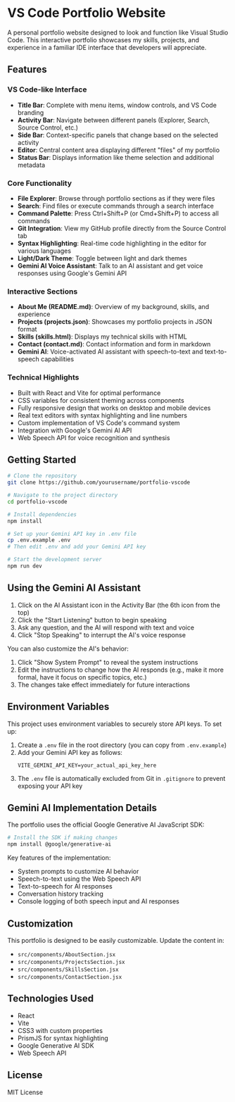 # VS Code Portfolio Website

A personal portfolio website designed to look and function like Visual Studio Code. This interactive portfolio showcases my skills, projects, and experience in a familiar IDE interface that developers will appreciate.

## Features

### VS Code-like Interface
- **Title Bar**: Complete with menu items, window controls, and VS Code branding
- **Activity Bar**: Navigate between different panels (Explorer, Search, Source Control, etc.)
- **Side Bar**: Context-specific panels that change based on the selected activity
- **Editor**: Central content area displaying different "files" of my portfolio
- **Status Bar**: Displays information like theme selection and additional metadata

### Core Functionality
- **File Explorer**: Browse through portfolio sections as if they were files
- **Search**: Find files or execute commands through a search interface
- **Command Palette**: Press Ctrl+Shift+P (or Cmd+Shift+P) to access all commands
- **Git Integration**: View my GitHub profile directly from the Source Control tab
- **Syntax Highlighting**: Real-time code highlighting in the editor for various languages
- **Light/Dark Theme**: Toggle between light and dark themes
- **Gemini AI Voice Assistant**: Talk to an AI assistant and get voice responses using Google's Gemini API

### Interactive Sections
- **About Me (README.md)**: Overview of my background, skills, and experience
- **Projects (projects.json)**: Showcases my portfolio projects in JSON format
- **Skills (skills.html)**: Displays my technical skills with HTML
- **Contact (contact.md)**: Contact information and form in markdown
- **Gemini AI**: Voice-activated AI assistant with speech-to-text and text-to-speech capabilities

### Technical Highlights
- Built with React and Vite for optimal performance
- CSS variables for consistent theming across components
- Fully responsive design that works on desktop and mobile devices
- Real text editors with syntax highlighting and line numbers
- Custom implementation of VS Code's command system
- Integration with Google's Gemini AI API
- Web Speech API for voice recognition and synthesis

## Getting Started

```bash
# Clone the repository
git clone https://github.com/yourusername/portfolio-vscode

# Navigate to the project directory
cd portfolio-vscode

# Install dependencies
npm install

# Set up your Gemini API key in .env file
cp .env.example .env
# Then edit .env and add your Gemini API key

# Start the development server
npm run dev
```

## Using the Gemini AI Assistant

1. Click on the AI Assistant icon in the Activity Bar (the 6th icon from the top)
2. Click the "Start Listening" button to begin speaking
3. Ask any question, and the AI will respond with text and voice
4. Click "Stop Speaking" to interrupt the AI's voice response

You can also customize the AI's behavior:
1. Click "Show System Prompt" to reveal the system instructions
2. Edit the instructions to change how the AI responds (e.g., make it more formal, have it focus on specific topics, etc.)
3. The changes take effect immediately for future interactions

## Environment Variables

This project uses environment variables to securely store API keys. To set up:

1. Create a `.env` file in the root directory (you can copy from `.env.example`)
2. Add your Gemini API key as follows:
   ```
   VITE_GEMINI_API_KEY=your_actual_api_key_here
   ```
3. The `.env` file is automatically excluded from Git in `.gitignore` to prevent exposing your API key

## Gemini AI Implementation Details

The portfolio uses the official Google Generative AI JavaScript SDK:

```bash
# Install the SDK if making changes
npm install @google/generative-ai
```

Key features of the implementation:
- System prompts to customize AI behavior
- Speech-to-text using the Web Speech API
- Text-to-speech for AI responses
- Conversation history tracking
- Console logging of both speech input and AI responses

## Customization

This portfolio is designed to be easily customizable. Update the content in:
- `src/components/AboutSection.jsx`
- `src/components/ProjectsSection.jsx`
- `src/components/SkillsSection.jsx`
- `src/components/ContactSection.jsx`

## Technologies Used

- React
- Vite
- CSS3 with custom properties
- PrismJS for syntax highlighting
- Google Generative AI SDK
- Web Speech API

## License

MIT License
